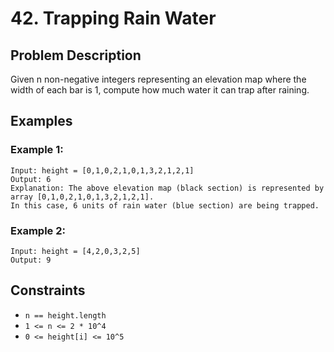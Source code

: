 # 42. Trapping Rain Water

## Problem Description

Given n non-negative integers representing an elevation map where the width of each bar is 1, compute how much water it can trap after raining.

## Examples

### Example 1:
```
Input: height = [0,1,0,2,1,0,1,3,2,1,2,1]
Output: 6
Explanation: The above elevation map (black section) is represented by array [0,1,0,2,1,0,1,3,2,1,2,1]. 
In this case, 6 units of rain water (blue section) are being trapped.
```

### Example 2:
```
Input: height = [4,2,0,3,2,5]
Output: 9
```

## Constraints
- `n == height.length`
- `1 <= n <= 2 * 10^4`
- `0 <= height[i] <= 10^5` 